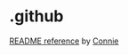 # .github

[README reference](https://github.com/jESC-Solutions/.github) by [Connie](https://github.com/connieuribe)
